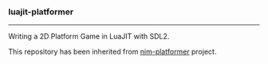 ### luajit-platformer

---

Writing a 2D Platform Game in LuaJIT with SDL2.

This repository has been inherited from [nim-platformer](https://github.com/def-/nim-platformer) project.
